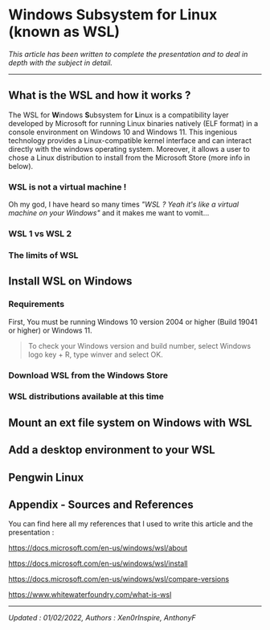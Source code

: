 # Windows Subsystem for Linux (known as WSL)

*This article has been written to complete the presentation and to deal in depth with the subject in detail.*
__________

## What is the WSL and how it works ?

The WSL for **W**indows **S**ubsystem for **L**inux is a compatibility layer developed by Microsoft for running Linux binaries natively (ELF format) in a console environment on Windows 10 and Windows 11. This ingenious technology provides a Linux-compatible kernel interface and can interact directly with the windows operating system. Moreover, it allows a user to chose a Linux distribution to install from the Microsoft Store (more info in below).

### WSL is not a virtual machine !

Oh my god, I have heard so many times *"WSL ? Yeah it's like a virtual machine on your Windows"* and it makes me want to vomit...

### WSL 1 vs WSL 2

### The limits of WSL

## Install WSL on Windows

### Requirements

First, You must be running Windows 10 version 2004 or higher (Build 19041 or higher) or Windows 11.

>To check your Windows version and build number, select Windows logo key + R, type winver and select OK.

### Download WSL from the Windows Store

### WSL distributions available at this time

## Mount an ext file system on Windows with WSL

## Add a desktop environment to your WSL

## Pengwin Linux

## Appendix - Sources and References

You can find here all my references that I used to write this article and the presentation :

https://docs.microsoft.com/en-us/windows/wsl/about

https://docs.microsoft.com/en-us/windows/wsl/install

https://docs.microsoft.com/en-us/windows/wsl/compare-versions

https://www.whitewaterfoundry.com/what-is-wsl
__________
<i>Updated : 01/02/2022, Authors : Xen0rInspire, AnthonyF</i>
